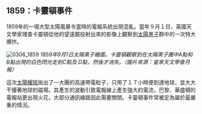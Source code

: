## 1859：卡靈頓事件

1859年的一場大型太陽風暴令當時的電報系統出現混亂。當年９月１日，英國天文學家理查卡靈頓從他的望遠鏡投射出來的影像上觀察到<a href="#/zh/phenomena/sunspots">太陽黑子</a>群中的一次特大爆炸。

![0306_1859](./static/0306_1859.png)
*1859年9月1日太陽黑子繪圖。卡靈頓觀察到在太陽黑子團中A點和 B點出現的白色閃光走到C點及 D點，然後才消失。（圖片來源：皇家天文學會月報）*

這次<a href="#/zh/phenomena/solar-flare">太陽耀斑</a>拋出了一大團的高速帶電粒子，只用了１７小時便到達地球，並大大干擾著地球的磁場。其產生的波動引致電報線上產生強大的電流，巴黎、華盛頓的電報站更出現火花，大部分通訊線路因此需要關閉。卡靈頓事件常被定為屬於最嚴重的情況。

